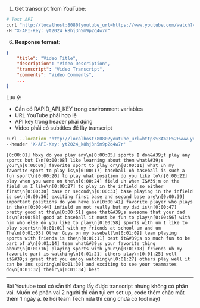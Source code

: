 1. Get transcript from YouTube: 
```bash
# Test API
curl "http://localhost:8080?youtube_url=https://www.youtube.com/watch?v=VIDEO_ID" \
-H "X-API-Key: yt2024_k8hj3n5m9p2q4w7r"
```

6. **Response format**:
```json
{
    "title": "Video Title",
    "description": "Video Description",
    "transcript": "Video Transcript",
    "comments": "Video Comments",
    ...
}
```

Lưu ý:
- Cần có RAPID_API_KEY trong environment variables
- URL YouTube phải hợp lệ
- API key trong header phải đúng
- Video phải có subtitles để lấy transcript




```bash
curl --location 'http://localhost:8080?youtube_url=https%3A%2F%2Fwww.youtube.com%2Fwatch%3Fv%3Dk73HpOsbVs4' \
--header 'X-API-Key: yt2024_k8hj3n5m9p2q4w7r'
```

```
[0:00:01] Moxy do you play any\n[0:00:05] sports I don&#39;t play any sports but I\n[0:00:08] like learning about them what&#39;s your\n[0:00:09] favorite sport to play or\n[0:00:11] what uh my favorite sport to play is\n[0:00:17] baseball oh baseball is such a fun sport\n[0:00:20] to play what position do you like to\n[0:00:22] play when you were on the\n[0:00:24] field uh when I&#39;m on the field um I like\n[0:00:27] to play in the infield so either first\n[0:00:30] base or second\n[0:00:33] base playing in the infield is so\n[0:00:36] exciting first base and second base are\n[0:00:39] important positions do you have a\n[0:00:41] favorite player who plays in the\n[0:00:44] infield um not really but my dad is\n[0:00:47] pretty good at the\n[0:00:51] game that&#39;s awesome that your dad is\n[0:00:53] good at baseball it must be fun to play\n[0:00:56] with him who else do you like to play\n[0:00:58] sports with um I like to play sports\n[0:01:01] with my friends at school um and um The\n[0:01:05] Other Guys on my baseball\n[0:01:09] team playing sports with friends is the\n[0:01:11] best it&#39;s so much fun to be part of a\n[0:01:14] team what&#39;s your favorite thing about\n[0:01:16] playing sports with your\n[0:01:18] friends uh my favorite part is watching\n[0:01:21] others play\n[0:01:25] well it&#39;s great that you enjoy watching\n[0:01:27] others play well it can be ins spiring\n[0:01:30] and exciting to see your teammates do\n[0:01:32] their\n[0:01:34] best
```

---


Bài Youtube tool có sẵn thì đang lấy được transcript nhưng không có phân vai. Muốn có phân vai 2 người thì cần tụi em set up, code thêm chắc mất thêm 1 ngày ạ. (e hỏi team Tech nữa thì cũng chưa có tool này)
